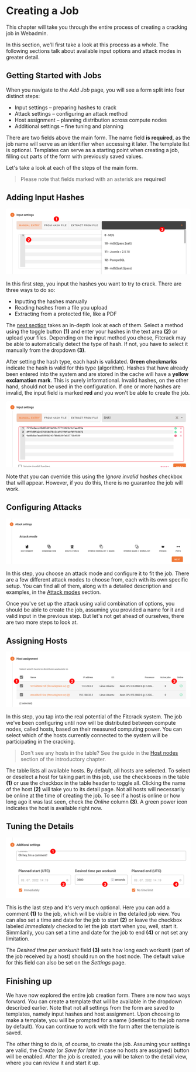 Creating a Job
==============

This chapter will take you through the entire process of creating a cracking job in Webadmin.

<!-- > If you're not familiar with the concept of cracking jobs, see [Jobs](guide/jobs.md) in the introductory chapter first. -->

In this section, we'll first take a look at this process as a whole. The following sections talk about available input options and attack modes in greater detail.


Getting Started with Jobs
-------------------------

When you navigate to the _Add Job_ page, you will see a form split into four distinct steps:

- Input settings – preparing hashes to crack
- Attack settings – configuring an attack method
- Host assignment – planning distribution across compute nodes
- Additional settings – fine tuning and planning

There are two fields above the main form. The name field __is required__, as the job name will serve as an identifier when accessing it later. The template list is optional. Templates can serve as a starting point when creating a job, filling out parts of the form with previously saved values.

Let's take a look at each of the steps of the main form.

> Please note that fields marked with an asterisk are __required__!


Adding Input Hashes
-------------------

![Input settings step](../../_media/img/add-job/input.png)

In this first step, you input the hashes you want to try to crack. There are three ways to do so:

- Inputting the hashes manually
- Reading hashes from a file you upload
- Extracting from a protected file, like a PDF

The [next section](/jobs/creating/input.md) takes an in-depth look at each of them. Select a method using the toggle button __(1)__ and enter your hashes in the text area __(2)__ or upload your files. Depending on the input method you chose, Fitcrack may be able to automatically detect the type of hash. If not, you have to select it manually from the dropdown __(3)__.

After setting the hash type, each hash is validated. __Green checkmarks__ indicate the hash is valid for this type (algorithm). Hashes that have already been entered into the system and are stored in the cache will have a __yellow exclamation mark__. This is purely informational. Invalid hashes, on the other hand, should not be used in the configuration. If one or more hashes are invalid, the input field is marked __red__ and you won't be able to create the job.

![Invalid input settings](../../_media/img/add-job/hashes.png)

Note that you can override this using the _Ignore invalid hashes_ checkbox that will appear. However, if you do this, there is no guarantee the job will work.


Configuring Attacks
-------------------

![Attack modes](../../_media/img/add-job/attack-settings.png)

In this step, you choose an attack mode and configure it to fit the job. There are a few different attack modes to choose from, each with its own specific setup. You can find all of them, along with a detailed description and examples, in the [Attack modes](/jobs/creating/attacks.md) section.

Once you've set up the attack using valid combination of options, you should be able to create the job, assuming you provided a name for it and valid input in the previous step. But let's not get ahead of ourselves, there are two more steps to look at.


Assigning Hosts
---------------

![Hosts table](../../_media/img/add-job/host-assignment.png)

In this step, you tap into the real potential of the Fitcrack system. The job we've been configuring until now will be distributed between compute nodes, called hosts, based on their measured computing power. You can select which of the hosts currently connected to the system will be participating in the cracking.

> Don't see any hosts in the table? See the guide in the [Host nodes](/guide/hosts.md?id=connecting-hosts) section of the introductory chapter.

The table lists all available hosts. By default, all hosts are selected. To select or deselect a host for taking part in this job, use the checkboxes in the table __(1)__ or use the checkbox in the table header to toggle all. Clicking the name of the host __(2)__ will take you to its detail page. Not all hosts will necessarily be online at the time of creating the job. To see if a host is online or how long ago it was last seen, check the _Online_ column __(3)__. A green power icon indicates the host is available right now.


Tuning the Details
------------------

![Additional settings](../../_media/img/add-job/misc-settings.png)

This is the last step and it's very much optional. Here you can add a comment __(1)__ to the job, which will be visible in the detailed job view. You can also set a time and date for the job to start __(2)__ or leave the checkbox labeled _Immediately_ checked to let the job start when you, well, start it. Simmilarily, you can set a time and date for the job to end __(4)__ or not set any limitation.

The _Desired time per workunit_ field __(3)__ sets how long each workunit (part of the job received by a host) should run on the host node. The default value for this field can also be set on the _Settings_ page.


Finishing up
------------

We have now explored the entire job creation form. There are now two ways forward. You can create a template that will be available in the dropdown described earlier. Note that not all settings from the form are saved to templates, namely input hashes and host assignment. Upon choosing to make a template, you will be prompted for a name (identical to the job name by default). You can continue to work with the form after the template is saved.

The other thing to do is, of course, to create the job. Assuming your settings are valid, the _Create_ (or _Save for later_ in case no hosts are assigned) button will be enabled. After the job is created, you will be taken to the detail view, where you can review it and start it up.
